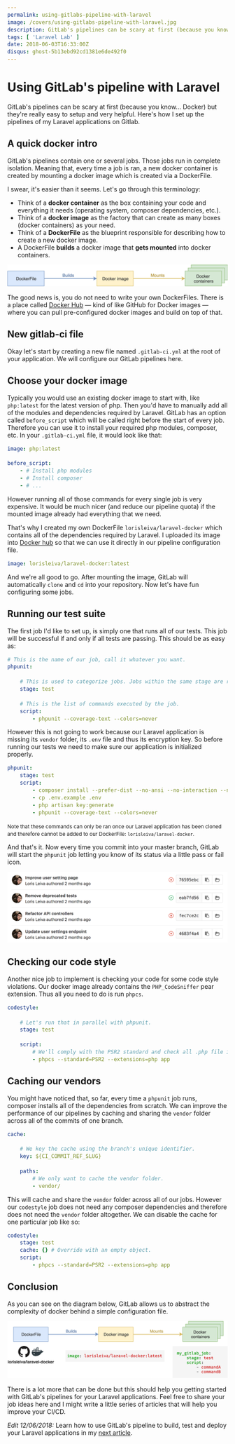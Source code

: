 ```yaml
---
permalink: using-gitlabs-pipeline-with-laravel
image: /covers/using-gitlabs-pipeline-with-laravel.jpg
description: GitLab's pipelines can be scary at first (because you know... Docker) but they're really easy to setup and very helpful. Here's how I set up the pipelines of my Laravel applications on Gitlab.
tags: [ 'Laravel Lab' ]
date: 2018-06-03T16:33:00Z
disqus: ghost-5b13ebd92cd1381e6de492f0
---
```


# Using GitLab's pipeline with Laravel

GitLab's pipelines can be scary at first (because you know... Docker) but they're really easy to setup and very helpful. Here's how I set up the pipelines of my Laravel applications on Gitlab.

## A quick docker intro

GitLab's pipelines contain one or several jobs. Those jobs run in complete isolation. Meaning that, every time a job is ran, a new docker container is created by mounting a docker image which is created via a DockerFile.

I swear, it's easier than it seems. Let's go through this terminology:

* Think of a **docker container** as the box containing your code and everything it needs (operating system, composer dependencies, etc.).
* Think of a **docker image** as the factory that can create as many boxes (docker containers) as your need.
* Think of a **DockerFile** as the blueprint responsible for describing how to create a new docker image.
* A DockerFile **builds** a docker image that **gets mounted** into docker containers.

![Docker image diagram](./docker-image-Step-1.png)

The good news is, you do not need to write your own DockerFiles. There is a place called [Docker Hub](https://hub.docker.com/) — kind of like GitHub for Docker images — where you can pull pre-configured docker images and build on top of that.

## New gitlab-ci file

Okay let's start by creating a new file named `.gitlab-ci.yml` at the root of your application. We will configure our GitLab pipelines here.

## Choose your docker image
Typically you would use an existing docker image to start with, like `php:latest` for the latest version of php. Then you'd have to manually add all of the modules and dependencies required by Laravel. GitLab has an option called `before_script` which will be called right before the start of every job. Therefore you can use it to install your required php modules, composer, etc. In your `.gitlab-ci.yml` file, it would look like that:

```yaml
image: php:latest

before_script:
    - # Install php modules
    - # Install composer
    - # ...
```

However running all of those commands for every single job is very expensive. It would be much nicer (and reduce our pipeline quota) if the mounted image already had everything that we need.

That's why I created my own DockerFile `lorisleiva/laravel-docker` which contains all of the dependencies required by Laravel. I uploaded its image into [Docker hub](https://hub.docker.com/r/lorisleiva/laravel-docker/) so that we can use it directly in our pipeline configuration file.

```yaml
image: lorisleiva/laravel-docker:latest
```

And we're all good to go. After mounting the image, GitLab will automatically `clone` and `cd` into your repository. Now let's have fun configuring some jobs.

<GithubButton url="https://github.com/lorisleiva/laravel-docker" title="See laravel-docker on GitHub" />

## Running our test suite
The first job I'd like to set up, is simply one that runs all of our tests. This job will be successful if and only if all tests are passing. This should be as easy as:

```yaml
# This is the name of our job, call it whatever you want.
phpunit:

    # This is used to categorize jobs. Jobs within the same stage are run in parallel.
    stage: test
    
    # This is the list of commands executed by the job.
    script:
        - phpunit --coverage-text --colors=never
```

However this is not going to work because our Laravel application is missing its `vendor` folder, its `.env` file and thus its encryption key. So before running our tests we need to make sure our application is initialized properly.

```yaml
phpunit:
    stage: test
    script:
        - composer install --prefer-dist --no-ansi --no-interaction --no-progress --no-scripts
        - cp .env.example .env
        - php artisan key:generate
        - phpunit --coverage-text --colors=never
```

<small>Note that these commands can only be ran once our Laravel application has been cloned and therefore cannot be added to our DockerFile: `lorisleiva/laravel-docker`.</small>

And that's it. Now every time you commit into your master branch, GitLab will start the `phpunit` job letting you know of its status via a little pass or fail icon.

![GitLab success and fail pipeline icon](./Screen-Shot-2018-06-03-at-17.03.04.png)

## Checking our code style
Another nice job to implement is checking your code for some code style violations. Our docker image already contains the `PHP_CodeSniffer` pear extension. Thus all you need to do is run `phpcs`.

```yaml
codestyle:

    # Let's run that in parallel with phpunit.
    stage: test
    
    script:
        # We'll comply with the PSR2 standard and check all .php file in our app folder.
        - phpcs --standard=PSR2 --extensions=php app
```

## Caching our vendors
You might have noticed that, so far, every time a `phpunit` job runs, composer installs all of the dependencies from scratch. We can improve the performance of our pipelines by caching and sharing the `vendor` folder across all of the commits of one branch.

```yaml
cache:

    # We key the cache using the branch's unique identifier.
    key: ${CI_COMMIT_REF_SLUG}
    
    paths:
        # We only want to cache the vendor folder.
        - vendor/
```

This will cache and share the `vendor` folder across all of our jobs. However our `codestyle` job does not need any composer dependencies and therefore does not need the `vendor` folder altogether. We can disable the cache for one particular job like so:


```yaml
codestyle:
    stage: test
    cache: {} # Override with an empty object.
    script:
        - phpcs --standard=PSR2 --extensions=php app
```

## Conclusion
As you can see on the diagram below, GitLab allows us to abstract the complexity of docker behind a simple configuration file.

![Docker image diagram summary](./docker-image-Step-2.png)

There is a lot more that can be done but this should help you getting started with GitLab's pipelines for your Laravel applications. Feel free to share your job ideas here and I might write a little series of articles that will help you improve your CI/CD.

<GithubButton url="https://github.com/lorisleiva/laravel-docker/blob/master/gitlab/.gitlab-ci.tests.yml" />

*Edit 12/06/2018:* Learn how to use GitLab's pipeline to build, test and deploy your Laravel applications in my [next article](/laravel-deployment-using-gitlab-pipelines).
